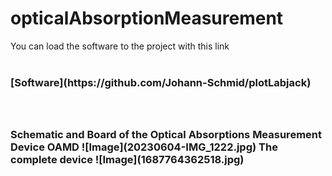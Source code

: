 # opticalAbsorptionMeasurement
You can load the software to the project with this link<br/><br/>
<h3>[Software](https://github.com/Johann-Schmid/plotLabjack)<h3/><br/><br/>
Schematic and Board of the Optical Absorptions Measurement Device OAMD
![Image](20230604-IMG_1222.jpg)
The complete device
![Image](1687764362518.jpg)

